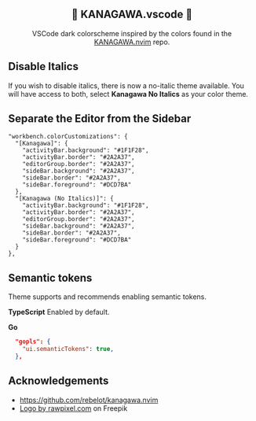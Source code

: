 <p align="center">
  <h2 align="center">🌊 KANAGAWA.vscode 🌊</h2>
</p>

<p align="center">VSCode dark colorscheme inspired by the colors found in the <a href="https://github.com/rebelot/kanagawa.nvim">KANAGAWA.nvim</a> repo.</p>

## Disable Italics

If you wish to disable italics, there is now a no-italic theme available. You will have access to both, select **Kanagawa No Italics** as your color theme.  

## Separate the Editor from the Sidebar

```
"workbench.colorCustomizations": {
  "[Kanagawa]": {
    "activityBar.background": "#1F1F28",
    "activityBar.border": "#2A2A37",
    "editorGroup.border": "#2A2A37",
    "sideBar.background": "#2A2A37",
    "sideBar.border": "#2A2A37",
    "sideBar.foreground": "#DCD7BA"
  },
  "[Kanagawa (No Italics)]": {
    "activityBar.background": "#1F1F28",
    "activityBar.border": "#2A2A37",
    "editorGroup.border": "#2A2A37",
    "sideBar.background": "#2A2A37",
    "sideBar.border": "#2A2A37",
    "sideBar.foreground": "#DCD7BA"
  }
},
```

## Semantic tokens

Theme supports and recommends enabling semantic tokens.

**TypeScript**
Enabled by default.

**Go**

```json
  "gopls": {
    "ui.semanticTokens": true,
  },
```

## Acknowledgements

- https://github.com/rebelot/kanagawa.nvim
- <a href="https://www.freepik.com/free-vector/traditional-japanese-wave-sticker-with-white-border-vector_17431695.htm#query=kanagawa&position=4&from_view=keyword&track=sph">Logo by rawpixel.com</a> on Freepik  
